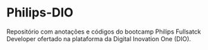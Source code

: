 # Philips-DIO
Repositório com anotações e códigos do bootcamp Philips Fullsatck Developer ofertado na plataforma da Digital Inovation One (DIO).

